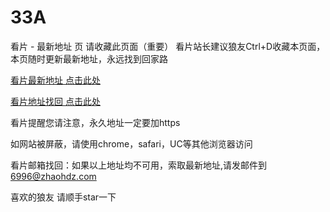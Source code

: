 # 33A

看片 - 最新地址 页
请收藏此页面（重要） 看片站长建议狼友Ctrl+D收藏本页面，本页随时更新最新地址，永远找到回家路

[看片最新地址 点击此处](https://333343.top)

[看片地址找回 点击此处](https://331331.top)

看片提醒您请注意，永久地址一定要加https

如网站被屏蔽，请使用chrome，safari，UC等其他浏览器访问

看片邮箱找回：如果以上地址均不可用，索取最新地址,请发邮件到 [6996@zhaohdz.com](mailto:6996@zhaohdz.com)

喜欢的狼友 请顺手star一下
